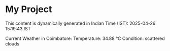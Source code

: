 # My Project

This content is dynamically generated in Indian Time (IST): 2025-04-26 15:19:43 IST


Current Weather in Coimbatore:
Temperature: 34.88 °C
Condition: scattered clouds
